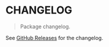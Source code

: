 # CHANGELOG

> Package changelog.

See [GitHub Releases](https://github.com/stdlib-js/random-array-logistic/releases) for the changelog.
